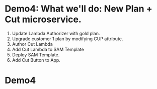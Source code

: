 # Demo4: What we'll do: New Plan + Cut microservice.
1. Update Lambda Authorizer with gold plan.
2. Upgrade customer 1 plan by modifying CUP attribute.
3. Author Cut Lambda
4. Add Cut Lambda to SAM Template
5. Deploy SAM Template.
6. Add Cut Button to App.

# Demo4
